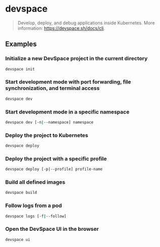 # devspace

> Develop, deploy, and debug applications inside Kubernetes. More information: <https://devspace.sh/docs/cli>.

## Examples

### Initialize a new DevSpace project in the current directory

```bash
devspace init
```

### Start development mode with port forwarding, file synchronization, and terminal access

```bash
devspace dev
```

### Start development mode in a specific namespace

```bash
devspace dev [-n|--namespace] namespace
```

### Deploy the project to Kubernetes

```bash
devspace deploy
```

### Deploy the project with a specific profile

```bash
devspace deploy [-p|--profile] profile-name
```

### Build all defined images

```bash
devspace build
```

### Follow logs from a pod

```bash
devspace logs [-f|--follow]
```

### Open the DevSpace UI in the browser

```bash
devspace ui
```
